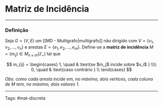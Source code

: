 # Matriz de Incidência

---

### Definição

Seja $G=(V,E)$ um [[MD - Multigrafo|multigrafo]] não dirigido com $V=\{v_1,v_2,\dots,v_n\}$ e arestas  $E=\{e_1,e_2,\dots,e_m\}$. Define-se a **matriz de incidência** $M=(m_{ij})\in M_{n\times m}(\mathbb{Z}_+)$ tal que

$$
m_{ij} = 
\begin{cases}
1, \quad & \text{se $m_j$ incide sobre $v_i$ } \\\\ 
0, \quad & \text{caso contrário } \\ 
\end{cases}
$$

*Obs: como cada aresta incide em, no máximo, dois vértices, cada coluna de $M$ tem, no máximo, dois valores $1$.*

---

Tags: #mat-discreta 